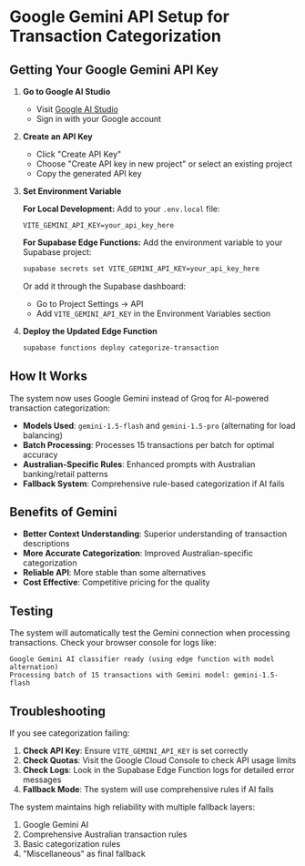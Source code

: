 # Google Gemini API Setup for Transaction Categorization

## Getting Your Google Gemini API Key

1. **Go to Google AI Studio**
   - Visit [Google AI Studio](https://aistudio.google.com/app/apikey)
   - Sign in with your Google account

2. **Create an API Key**
   - Click "Create API Key"
   - Choose "Create API key in new project" or select an existing project
   - Copy the generated API key

3. **Set Environment Variable**
   
   **For Local Development:**
   Add to your `.env.local` file:
   ```
   VITE_GEMINI_API_KEY=your_api_key_here
   ```

   **For Supabase Edge Functions:**
   Add the environment variable to your Supabase project:
   ```bash
   supabase secrets set VITE_GEMINI_API_KEY=your_api_key_here
   ```

   Or add it through the Supabase dashboard:
   - Go to Project Settings → API
   - Add `VITE_GEMINI_API_KEY` in the Environment Variables section

4. **Deploy the Updated Edge Function**
   ```bash
   supabase functions deploy categorize-transaction
   ```

## How It Works

The system now uses Google Gemini instead of Groq for AI-powered transaction categorization:

- **Models Used**: `gemini-1.5-flash` and `gemini-1.5-pro` (alternating for load balancing)
- **Batch Processing**: Processes 15 transactions per batch for optimal accuracy
- **Australian-Specific Rules**: Enhanced prompts with Australian banking/retail patterns
- **Fallback System**: Comprehensive rule-based categorization if AI fails

## Benefits of Gemini

- **Better Context Understanding**: Superior understanding of transaction descriptions
- **More Accurate Categorization**: Improved Australian-specific categorization
- **Reliable API**: More stable than some alternatives
- **Cost Effective**: Competitive pricing for the quality

## Testing

The system will automatically test the Gemini connection when processing transactions. Check your browser console for logs like:

```
Google Gemini AI classifier ready (using edge function with model alternation)
Processing batch of 15 transactions with Gemini model: gemini-1.5-flash
```

## Troubleshooting

If you see categorization failing:

1. **Check API Key**: Ensure `VITE_GEMINI_API_KEY` is set correctly
2. **Check Quotas**: Visit the Google Cloud Console to check API usage limits
3. **Check Logs**: Look in the Supabase Edge Function logs for detailed error messages
4. **Fallback Mode**: The system will use comprehensive rules if AI fails

The system maintains high reliability with multiple fallback layers:
1. Google Gemini AI
2. Comprehensive Australian transaction rules
3. Basic categorization rules
4. "Miscellaneous" as final fallback 